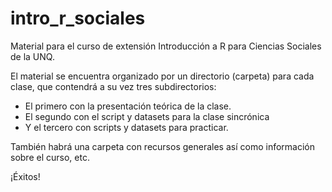 # intro_r_sociales
Material para el curso de extensión Introducción a R para Ciencias Sociales de la UNQ. 

El material se encuentra organizado por un directorio (carpeta) para cada clase, que contendrá a su vez tres subdirectorios: 
  - El primero con la presentación teórica de la clase.
  - El segundo con el script y datasets para la clase sincrónica
  - Y el tercero con scripts y datasets para practicar. 

También habrá una carpeta con recursos generales así como información sobre el curso, etc.

¡Éxitos!
